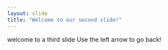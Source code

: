 ```yaml
---
layout: slide
title: "Welcome to our second slide!"
---
```

welcome to a third slide
Use the left arrow to go back!
